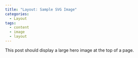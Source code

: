 ```yaml
---
title: "Layout: Sample SVG Image"
categories:
  - Layout
tags:
  - content
  - image
  - layout
---
```


This post should display a large hero image at the top of a page.
<script type="text/javascript" src="https://www.gstatic.com/charts/loader.js"></script>
<script type="text/javascript">
google.charts.load("current", {packages:["corechart"]});
google.charts.setOnLoadCallback(drawChart);
function drawChart() {
var data = google.visualization.arrayToDataTable([
['Task', 'Hours per Day'],
['Top 5 Nifty 50', 22.46],
['Rest of Nifty 50', 77.54]
]);
var options = {
title: '2014',
pieHole: 0.3,
};
var chart = new google.visualization.PieChart(document.getElementById('donutchart'));
chart.draw(data, options);
}
</script>
</head>
<body>
<div id="donutchart" style="width: 320px; height: 320px;"></div>
</body>
